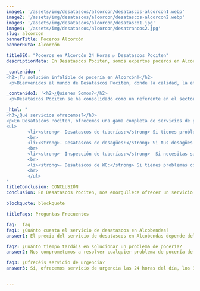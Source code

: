 ```yaml
---
image1: '/assets/img/desatascos/alcorcon/desatascos-alcorcon1.webp'
image2: '/assets/img/desatascos/alcorcon/desatascos-alcorcon2.webp'
image3: '/assets/img/desatascos/alcorcon/desatasco1.jpg'
image4: '/assets/img/desatascos/alcorcon/desatrancos2.jpg'
slug: alcorcon
bannerTitle: Poceros Alcorcón
bannerRuta: Alcorcón

titleSEO: "Poceros en Alcorcón 24 Horas ▷ Desatascos Pociten"
descriptionMeta: En Desatascos Pociten, somos expertos poceros en Alcorcón, brindando servicios profesionales y eficientes para resolver cualquier problema de atasco en tuberías y alcantarillas. ¡Contáctanos ya!

_contenido: "
<h2>¡Tu solución infalible de pocería en Alcorcón!</h2>
 <p>Bienvenidos al mundo de Desatascos Pociten, donde la calidad, la eficiencia y la innovación en servicios de pocería se unen para ofrecer las mejores soluciones en Alcorcón. Somos una empresa que ha crecido junto a la comunidad, comprometida no solo con resolver problemas de saneamiento, sino también con contribuir al bienestar y desarrollo sostenible de nuestra área de servicio.</p>"

_contenido1: '<h2>¿Quienes Somos?</h2>
 <p>Desatascos Pociten se ha consolidado como un referente en el sector de pocería en Alcorcón. Nuestra trayectoria se caracteriza por una constante evolución y adaptación a las necesidades cambiantes de nuestros clientes. Con un enfoque en la utilización de tecnología de punta y prácticas sostenibles, nos hemos posicionado como la primera opción para servicios de desatascos y mantenimiento de redes de saneamiento.</p>' 

_html: "
<h3>¿Qué servicios ofrecemos?</h3>
<p>En Desatascos Pociten, ofrecemos una gama completa de servicios de pocería, cada uno diseñado para satisfacer las necesidades específicas de nuestros clientes. Desde desatascos y limpiezas de tuberías hasta inspecciones con cámara y mantenimiento preventivo, nuestros servicios están diseñados para garantizar el funcionamiento óptimo de las redes de saneamiento.</p>
<ul>
		<li><strong>- Desatascos de tuberías:</strong> Si tienes problemas con tus tuberías, podemos ayudarte a solucionarlos. Utilizamos técnicas innovadoras para localizar el problema y solucionarlo de manera rápida y efectiva.</li>
        <br>
		<li><strong>- Desatascos de desagües:</strong> Si tus desagües están obstruidos, podemos ayudarte a desatascarlos. Utilizamos herramientas especializadas para limpiar tus desagües y evitar futuros problemas de obstrucciones.</li>
        <br>
		<li><strong>- Inspección de tuberías:</strong>  Si necesitas saber el estado de tus tuberías, podemos realizar una inspección de las mismas. Utilizamos cámaras de última generación para localizar cualquier problema que puedan tener tus tuberías.</li>
        <br>
		<li><strong>- Desatascos de WC:</strong> Si tienes problemas con tu WC, no dudes en contactar con nosotros. Ofrecemos un servicio rápido y efectivo para solucionar cualquier problema que puedas tener.</li>
        <br>
        </ul>    
"
titleConclusion: CONCLUSIÓN
conclusion: En Desatascos Pociten, nos enorgullece ofrecer un servicio de calidad y confianza a todos nuestros clientes en Alcobendas y sus alrededores. Si tienes problemas con tus tuberías, desagües, WC o cualquier otra obstrucción, no dudes en contactar con nosotros. Ofrecemos servicios personalizados y competitivos para garantizar una solución rápida y efectiva a cualquier problema de desatascos. ¡Los desatascos en Alcobendas nunca han sido tan fáciles!

blockquote: blockquote

titleFaqs: Preguntas Frecuentes

faq:  faq
faq1: ¿Cuánto cuesta el servicio de desatascos en Alcobendas?
answer1: El precio del servicio de desatascos en Alcobendas depende del tipo de problema y la complejidad de la reparación. En Desatascos Pociten, ofrecemos presupuestos personalizados y competitivos a todos nuestros clientes. No dudes en contactar con nosotros para recibir una estimación gratuita y sin compromiso.

faq2: ¿Cuánto tiempo tardáis en solucionar un problema de pocería?
answer2: Nos comprometemos a resolver cualquier problema de pocería de manera rápida y efectiva. El tiempo que tardamos en solucionar un problema depende de la complejidad del mismo, pero siempre intentamos ofrecer un servicio rápido y eficaz para minimizar las molestias a nuestros clientes.

faq3: ¿Ofrecéis servicio de urgencia?
answer3: Sí, ofrecemos servicio de urgencia las 24 horas del día, los 365 días del año. Si tienes un problema de desatascos urgente, no dudes en contactar con nosotros para recibir una atención rápida y efectiva.


---
```

